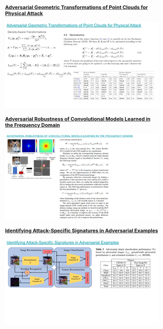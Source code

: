 ### [Adversarial Geometric Transformations of Point Clouds for Physical Attack](https://link.springer.com/chapter/10.1007/978-981-97-2095-8_8)

![](figures/AGTPCPA.png)

### [Adversarial Robustness of Convolutional Models Learned in the Frequency Domain](https://ieeexplore.ieee.org/stamp/stamp.jsp?arnumber=10445961)

![](figures/ARCMLTF.png)

### [Identifying Attack-Specific Signatures in Adversarial Examples](https://ieeexplore.ieee.org/stamp/stamp.jsp?arnumber=10446989)
![](figures/IASSAE.png)
